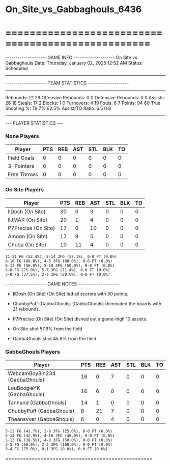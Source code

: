 # On_Site_vs_Gabbaghouls_6436

==================================================
==================================================

-------------------- GAME INFO --------------------
On Site vs Gabbaghouls
Date: Thursday, January 02, 2025 12:52 AM
Status: Scheduled

--------------------------------------------------

-------------------- TEAM STATISTICS --------------------

---------------------------------------------------------------------------
Rebounds:                 21                        28
Offensive Rebounds:       0                         0
Defensive Rebounds:       0                         0
Assists:                  26                        18
Steals:                   17                        2
Blocks:                   1                         0
Turnovers:                4                         19
Fouls:                    6                         7
Points:                   94                        60
True Shooting %:          79.7%                     62.5%
Assist/TO Ratio:          6.5                       0.9

--------------------------------------------------

--- PLAYER STATISTICS ---

### None Players

|Player|PTS|REB|AST|STL|BLK|TO|
|---|---|---|---|---|---|---|
|Field Goals|0|0|0|0|0|0|
|3-Pointers|0|0|0|0|0|0|
|Free Throws|0|0|0|0|0|0|

### On Site Players

|Player|PTS|REB|AST|STL|BLK|TO|
|---|---|---|---|---|---|---|
|IlDosh (On Site)|30|0|3|0|0|0|
|llJMAR (On Site)|20|1|4|0|0|0|
|P7Precise (On Site)|17|0|10|0|0|0|
|Amoon (On Site)|17|9|5|0|0|0|
|Chuba (On Site)|10|11|4|0|0|0|

```
11-21 FG (52.4%), 8-14 3FG (57.1%), 0-0 FT (0.0%)
8-10 FG (80.0%), 4-5 3FG (80.0%), 0-0 FT (0.0%)
6-12 FG (50.0%), 5-10 3FG (50.0%), 0-0 FT (0.0%)
6-8 FG (75.0%), 5-7 3FG (71.4%), 0-0 FT (0.0%)
3-8 FG (37.5%), 2-7 3FG (28.6%), 0-0 FT (0.0%)
```

-------------------- GAME NOTES --------------------

* IlDosh (On Site) (On Site) led all scorers with 30 points.
* ChubbyPuff (GabbaGhouls) (GabbaGhouls) dominated the boards with 21 rebounds.
* P7Precise (On Site) (On Site) dished out a game-high 10 assists.

* On Site shot 57.6% from the field

* GabbaGhouls shot 45.8% from the field

### GabbaGhouls Players

|Player|PTS|REB|AST|STL|BLK|TO|
|---|---|---|---|---|---|---|
|WebcamBoy3in234 (GabbaGhouls)|16|0|7|0|0|0|
|LouBoogieYK (GabbaGhouls)|16|6|0|0|0|0|
|Tanhand (GabbaGhouls)|14|1|0|0|0|0|
|ChubbyPuff (GabbaGhouls)|8|21|7|0|0|0|
|Theansvver (GabbaGhouls)|6|0|4|0|0|0|

```
5-12 FG (41.7%), 2-8 3FG (25.0%), 0-0 FT (0.0%)
6-14 FG (42.9%), 4-10 3FG (40.0%), 0-0 FT (0.0%)
5-13 FG (38.5%), 4-8 3FG (50.0%), 0-0 FT (0.0%)
3-5 FG (60.0%), 2-2 3FG (100.0%), 0-0 FT (0.0%)
3-4 FG (75.0%), 0-1 3FG (0.0%), 0-0 FT (0.0%)
```

==================================================
